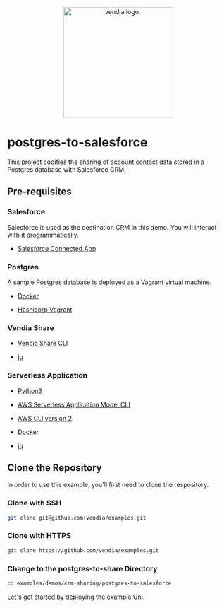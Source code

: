 <p align="center">
  <a href="https://vendia.net/">
    <img src="https://www.vendia.net/images/logo/black.svg" alt="vendia logo" width="250px">
  </a>
</p>

# postgres-to-salesforce

This project codifies the sharing of account contact data stored in a Postgres database with Salesforce CRM.

## Pre-requisites

### Salesforce

Salesforce is used as the destination CRM in this demo. You will interact with it programmatically.

* [Salesforce Connected App](https://help.salesforce.com/s/articleView?id=sf.connected_app_overview.htm&type=5)

### Postgres

A sample Postgres database is deployed as a Vagrant virtual machine.

* [Docker](https://www.docker.com/products/docker-desktop/)

* [Hashicorp Vagrant](https://www.vagrantup.com/downloads)

### Vendia Share

* [Vendia Share CLI](https://vendia.net/docs/share/cli)

* [jq](https://stedolan.github.io/jq/)

### Serverless Application

* [Python3](https://www.python.org/download)

* [AWS Serverless Application Model CLI](https://docs.aws.amazon.com/serverless-application-model/latest/developerguide/serverless-sam-cli-install.html)

* [AWS CLI version 2](https://docs.aws.amazon.com/cli/latest/userguide/install-cliv2.html)

* [Docker](https://docs.docker.com/install/)

* [jq](https://stedolan.github.io/jq/)

## Clone the Repository

In order to use this example, you'll first need to clone the respository.

### Clone with SSH

```bash
git clone git@github.com:vendia/examples.git
```

### Clone with HTTPS

```bash
git clone https://github.com/vendia/examples.git
```

### Change to the postgres-to-share Directory

```bash
cd examples/demos/crm-sharing/postgres-to-salesforce
```

[Let's get started by deploying the example Uni](./deploy-uni.md).
